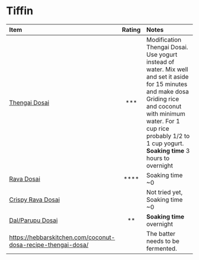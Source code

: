 # Tiffin


| Item              | Rating| Notes |
| :---------------- | :------: | :---- |
| [Thengai Dosai](http://htmlpreview.github.io/?https://github.com/paramraghavan/cookbook/blob/master/tiffin/thengai-dosai.html) | *** | Modification Thengai Dosai. Use yogurt instead of water. Mix well and set it aside for 15 minutes and make dosa Griding rice and coconut with minimum water. For 1 cup rice probably 1/2 to 1 cup yogurt.  **Soaking time** 3 hours to overnight|
| [Rava Dosai](http://htmlpreview.github.io/?https://github.com/paramraghavan/cookbook/blob/master/tiffin/rava-dosai.html) | **** | Soaking time ~0|
| [Crispy Rava Dosai](http://htmlpreview.github.io/?https://github.com/paramraghavan/cookbook/blob/master/tiffin/crispy-rava-dosai.html) | | Not tried yet,  Soaking time ~0|  
| [Dal/Parupu Dosai](http://htmlpreview.github.io/?https://github.com/paramraghavan/cookbook/blob/master/tiffin/dal-dosai.html) | ** | **Soaking time** overnight |
| https://hebbarskitchen.com/coconut-dosa-recipe-thengai-dosa/ | | The batter needs to be fermented. |

